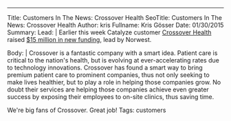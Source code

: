 ---
Title: Customers In The News: Crossover Health
SeoTitle: Customers In The News: Crossover Health
Author: kris
Fullname: Kris Gösser
Date: 01/30/2015
Summary: 
Lead: |
Earlier this week Catalyze customer [Crossover Health](http://crossoverhealth.com/) raised [$15 million in new funding](http://blogs.wsj.com/privateequity/2015/01/26/norwest-rocks-primary-care-model-with-crossover-investment/), lead by Norwest.

Body: |
Crossover is a fantastic company with a smart idea. Patient care is critical to the nation's health, but is evolving at ever-accelerating rates due to technology innovations. Crossover has found a smart way to bring premium patient care to prominent companies, thus not only seeking to make lives healthier, but to play a role in helping those companies grow. No doubt their services are helping those companies achieve even greater success by exposing their employees to on-site clinics, thus saving time.

We're big fans of Crossover. Great job!
Tags: customers
